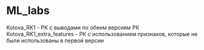 # ML_labs
Kotova_RK1 - РК с выводами по обеим версиям РК
Kotova_RK1_extra_features - РК с использованием признаков, которые не были использованы в первой версии
